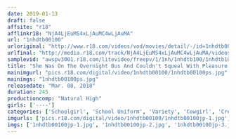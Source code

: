 ```yaml
---
date: 2019-01-13
draft: false
affsite: "r18"
afflinkr18: "NjA4LjEuMS4xLjAuMC4wLjAuMA"
url: "1nhdtb00100"
urloriginal: "http://www.r18.com/videos/vod/movies/detail/-/id=1nhdtb00100"
urlfinal: "http://media.r18.com/track/NjA4LjEuMS4xLjAuMC4wLjAuMA/videos/vod/movies/detail/-/id=1nhdtb00100"
samplevid: "awspv3001.r18.com/litevideo/freepv/1/1nh/1nhdtb100/1nhdtb100_dmb_w.mp4"
title: "She Was On The Overnight Bus And Couldn't Squeal With Pleasure As She Was Being Fucked Into Orgasmic Ecstasy With Slow Piston Pumping Thrusts And Couldn't Stop Herself From Losing Her Mind In Creampie Heaven Schoolgirls Only A Cowgirl Ejaculation Special"
mainimgurl: "pics.r18.com/digital/video/1nhdtb00100/1nhdtb00100ps.jpg"
mainimgs: "1nhdtb00100ps.jpg"
releasedate: "Mar. 08, 2018"
duration: 245
productioncomp: "Natural High"
girls: ['----']
categories: ['Schoolgirl', 'School Uniform', 'Variety', 'Cowgirl', 'Creampie', 'Over 4 Hours', 'Hi-Def']
imgurls: ['pics.r18.com/digital/video/1nhdtb00100/1nhdtb00100jp-1.jpg', 'pics.r18.com/digital/video/1nhdtb00100/1nhdtb00100jp-2.jpg', 'pics.r18.com/digital/video/1nhdtb00100/1nhdtb00100jp-3.jpg', 'pics.r18.com/digital/video/1nhdtb00100/1nhdtb00100jp-4.jpg', 'pics.r18.com/digital/video/1nhdtb00100/1nhdtb00100jp-5.jpg', 'pics.r18.com/digital/video/1nhdtb00100/1nhdtb00100jp-6.jpg', 'pics.r18.com/digital/video/1nhdtb00100/1nhdtb00100jp-7.jpg', 'pics.r18.com/digital/video/1nhdtb00100/1nhdtb00100jp-8.jpg', 'pics.r18.com/digital/video/1nhdtb00100/1nhdtb00100jp-9.jpg', 'pics.r18.com/digital/video/1nhdtb00100/1nhdtb00100jp-10.jpg', 'pics.r18.com/digital/video/1nhdtb00100/1nhdtb00100jp-11.jpg', 'pics.r18.com/digital/video/1nhdtb00100/1nhdtb00100jp-12.jpg', 'pics.r18.com/digital/video/1nhdtb00100/1nhdtb00100jp-13.jpg', 'pics.r18.com/digital/video/1nhdtb00100/1nhdtb00100jp-14.jpg', 'pics.r18.com/digital/video/1nhdtb00100/1nhdtb00100jp-15.jpg', 'pics.r18.com/digital/video/1nhdtb00100/1nhdtb00100jp-16.jpg', 'pics.r18.com/digital/video/1nhdtb00100/1nhdtb00100jp-17.jpg', 'pics.r18.com/digital/video/1nhdtb00100/1nhdtb00100jp-18.jpg', 'pics.r18.com/digital/video/1nhdtb00100/1nhdtb00100jp-19.jpg', 'pics.r18.com/digital/video/1nhdtb00100/1nhdtb00100jp-20.jpg']
imgs: ['1nhdtb00100jp-1.jpg', '1nhdtb00100jp-2.jpg', '1nhdtb00100jp-3.jpg', '1nhdtb00100jp-4.jpg', '1nhdtb00100jp-5.jpg', '1nhdtb00100jp-6.jpg', '1nhdtb00100jp-7.jpg', '1nhdtb00100jp-8.jpg', '1nhdtb00100jp-9.jpg', '1nhdtb00100jp-10.jpg', '1nhdtb00100jp-11.jpg', '1nhdtb00100jp-12.jpg', '1nhdtb00100jp-13.jpg', '1nhdtb00100jp-14.jpg', '1nhdtb00100jp-15.jpg', '1nhdtb00100jp-16.jpg', '1nhdtb00100jp-17.jpg', '1nhdtb00100jp-18.jpg', '1nhdtb00100jp-19.jpg', '1nhdtb00100jp-20.jpg']
---
```

